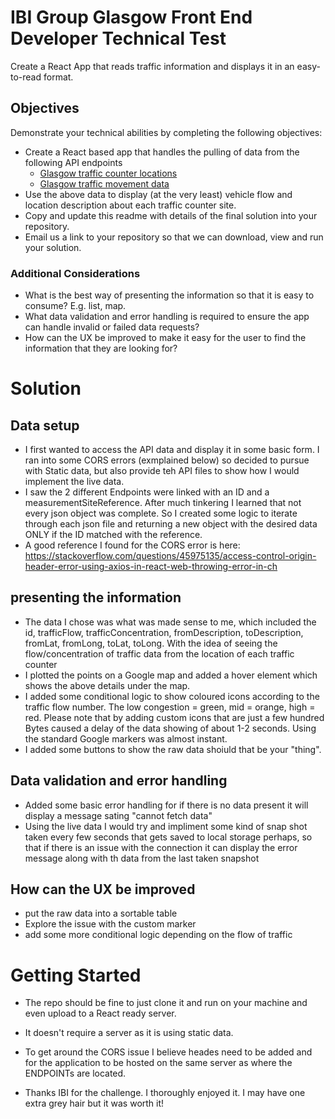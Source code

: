 # IBI Group Glasgow Front End Developer Technical Test

Create a React App that reads traffic information and displays it in an easy-to-read format.

## Objectives

Demonstrate your technical abilities by completing the following objectives:

- Create a React based app that handles the pulling of data from the following API endpoints
  - [Glasgow traffic counter locations](https://gcc.azure-api.net/traffic/locations?format=json)
  - [Glasgow traffic movement data](https://gcc.azure-api.net/traffic/movement?format=json)
- Use the above data to display (at the very least) vehicle flow and location description about each traffic counter site.
- Copy and update this readme with details of the final solution into your repository.
- Email us a link to your repository so that we can download, view and run your solution.

### Additional Considerations

- What is the best way of presenting the information so that it is easy to consume? E.g. list, map.
- What data validation and error handling is required to ensure the app can handle invalid or failed data requests?
- How can the UX be improved to make it easy for the user to find the information that they are looking for?

# Solution

## Data setup

- I first wanted to access the API data and display it in some basic form. I ran into some CORS errors (exmplained below) so decided to pursue with Static data, but also provide teh API files to show how I would implement the live data.
- I saw the 2 different Endpoints were linked with an ID and a measurementSiteReference. After much tinkering I learned that not every json object was complete. So I created some logic to iterate through each json file and returning a new object with the desired data ONLY if the ID matched with the reference.
- A good reference I found for the CORS error is here: https://stackoverflow.com/questions/45975135/access-control-origin-header-error-using-axios-in-react-web-throwing-error-in-ch

## presenting the information

- The data I chose was what was made sense to me, which included the id, trafficFlow, trafficConcentration, fromDescription, toDescription, fromLat, fromLong, toLat, toLong. With the idea of seeing the flow/concentration of traffic data from the location of each traffic counter
- I plotted the points on a Google map and added a hover element which shows the above details under the map.
- I added some conditional logic to show coloured icons according to the traffic flow number. The low congestion = green, mid = orange, high = red. Please note that by adding custom icons that are just a few hundred Bytes caused a delay of the data showing of about 1-2 seconds. Using the standard Google markers was almost instant.
- I added some buttons to show the raw data shoiuld that be your "thing".

## Data validation and error handling

- Added some basic error handling for if there is no data present it will display a message sating "cannot fetch data"
- Using the live data I would try and impliment some kind of snap shot taken every few seconds that gets saved to local storage perhaps, so that if there is an issue with the connection it can display the error message along with th data from the last taken snapshot

## How can the UX be improved

- put the raw data into a sortable table
- Explore the issue with the custom marker
- add some more conditional logic depending on the flow of traffic

# Getting Started

- The repo should be fine to just clone it and run on your machine and even upload to a React ready server.
- It doesn't require a server as it is using static data.
- To get around the CORS issue I believe heades need to be added and for the application to be hosted on the same server as where the ENDPOINTs are located.

- Thanks IBI for the challenge. I thoroughly enjoyed it. I may have one extra grey hair but it was worth it!

